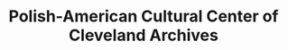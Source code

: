 ---
layout: repo
title: "Polish-American Cultural Center of Cleveland Archives"
id: 396
permalink: repos/396/
---